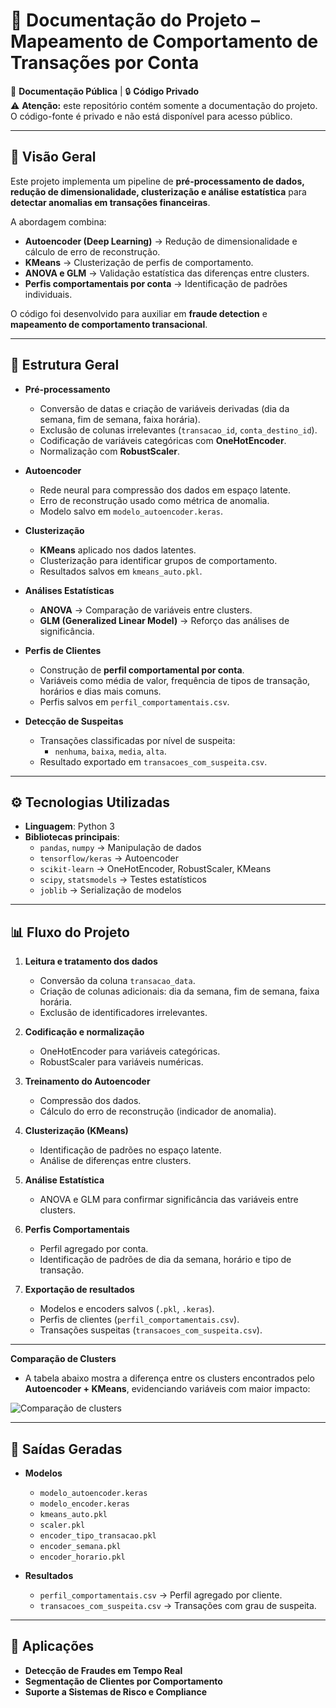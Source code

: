 # 📌 Documentação do Projeto – Mapeamento de Comportamento de Transações por Conta

📖 **Documentação Pública** | 🔒 **Código Privado**  
⚠️ **Atenção:** este repositório contém somente a documentação do projeto.  
O código-fonte é privado e não está disponível para acesso público.  

---

## 📝 Visão Geral
Este projeto implementa um pipeline de **pré-processamento de dados, redução de dimensionalidade, clusterização e análise estatística** para **detectar anomalias em transações financeiras**.  

A abordagem combina:
- **Autoencoder (Deep Learning)** → Redução de dimensionalidade e cálculo de erro de reconstrução.  
- **KMeans** → Clusterização de perfis de comportamento.  
- **ANOVA e GLM** → Validação estatística das diferenças entre clusters.  
- **Perfis comportamentais por conta** → Identificação de padrões individuais.  

O código foi desenvolvido para auxiliar em **fraude detection** e **mapeamento de comportamento transacional**.

---

## 📂 Estrutura Geral
- **Pré-processamento**
  - Conversão de datas e criação de variáveis derivadas (dia da semana, fim de semana, faixa horária).
  - Exclusão de colunas irrelevantes (`transacao_id`, `conta_destino_id`).
  - Codificação de variáveis categóricas com **OneHotEncoder**.
  - Normalização com **RobustScaler**.

- **Autoencoder**
  - Rede neural para compressão dos dados em espaço latente.
  - Erro de reconstrução usado como métrica de anomalia.
  - Modelo salvo em `modelo_autoencoder.keras`.

- **Clusterização**
  - **KMeans** aplicado nos dados latentes.
  - Clusterização para identificar grupos de comportamento.
  - Resultados salvos em `kmeans_auto.pkl`.

- **Análises Estatísticas**
  - **ANOVA** → Comparação de variáveis entre clusters.  
  - **GLM (Generalized Linear Model)** → Reforço das análises de significância.

- **Perfis de Clientes**
  - Construção de **perfil comportamental por conta**.
  - Variáveis como média de valor, frequência de tipos de transação, horários e dias mais comuns.
  - Perfis salvos em `perfil_comportamentais.csv`.

- **Detecção de Suspeitas**
  - Transações classificadas por nível de suspeita:
    - `nenhuma`, `baixa`, `media`, `alta`.  
  - Resultado exportado em `transacoes_com_suspeita.csv`.

---

## ⚙️ Tecnologias Utilizadas
- **Linguagem**: Python 3  
- **Bibliotecas principais**:
  - `pandas`, `numpy` → Manipulação de dados
  - `tensorflow/keras` → Autoencoder
  - `scikit-learn` → OneHotEncoder, RobustScaler, KMeans
  - `scipy`, `statsmodels` → Testes estatísticos
  - `joblib` → Serialização de modelos

---

## 📊 Fluxo do Projeto

1. **Leitura e tratamento dos dados**
   - Conversão da coluna `transacao_data`.
   - Criação de colunas adicionais: dia da semana, fim de semana, faixa horária.
   - Exclusão de identificadores irrelevantes.

2. **Codificação e normalização**
   - OneHotEncoder para variáveis categóricas.
   - RobustScaler para variáveis numéricas.

3. **Treinamento do Autoencoder**
   - Compressão dos dados.
   - Cálculo do erro de reconstrução (indicador de anomalia).

4. **Clusterização (KMeans)**
   - Identificação de padrões no espaço latente.
   - Análise de diferenças entre clusters.

5. **Análise Estatística**
   - ANOVA e GLM para confirmar significância das variáveis entre clusters.

6. **Perfis Comportamentais**
   - Perfil agregado por conta.
   - Identificação de padrões de dia da semana, horário e tipo de transação.

7. **Exportação de resultados**
   - Modelos e encoders salvos (`.pkl`, `.keras`).
   - Perfis de clientes (`perfil_comportamentais.csv`).
   - Transações suspeitas (`transacoes_com_suspeita.csv`).

---

**Comparação de Clusters**
  - A tabela abaixo mostra a diferença entre os clusters encontrados pelo **Autoencoder + KMeans**, evidenciando variáveis com maior impacto:

![Comparação de clusters](https://github.com/user-attachments/assets/5f7f0779-ca73-45f0-9ad0-5682a080bf09)


---
## 📁 Saídas Geradas
- **Modelos**
  - `modelo_autoencoder.keras`
  - `modelo_encoder.keras`
  - `kmeans_auto.pkl`
  - `scaler.pkl`
  - `encoder_tipo_transacao.pkl`
  - `encoder_semana.pkl`
  - `encoder_horario.pkl`

- **Resultados**
  - `perfil_comportamentais.csv` → Perfil agregado por cliente.
  - `transacoes_com_suspeita.csv` → Transações com grau de suspeita.

---

## 📌 Aplicações
- **Detecção de Fraudes em Tempo Real**  
- **Segmentação de Clientes por Comportamento**  
- **Suporte a Sistemas de Risco e Compliance**  

